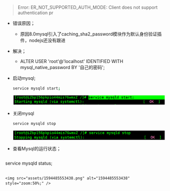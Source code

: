 > Error: ER_NOT_SUPPORTED_AUTH_MODE: Client does not support authentication pr

- 错误原因；

  -  原因8.0mysql引入了caching_sha2_password模块作为默认身份验证插件，nodejs还没有跟进 

- 解决；

  -  ALTER USER 'root'@'localhost' IDENTIFIED WITH mysql_native_password BY '自己的密码'; 

- 启动mysql;

  ```bash
  service mysqld start;
  ```

  ![1594485624023](assets/1594485624023.png)

- 关闭mysql

  ```bash
  service mysqld stop 
  ```

  ![1594485694723](assets/1594485694723.png)

- 查看Mysql的运行状态；

  ```bash
service mysqld status;
  ```
  
  <img src="assets/1594485553438.png" alt="1594485553438" style="zoom:50%;" />
  
  



